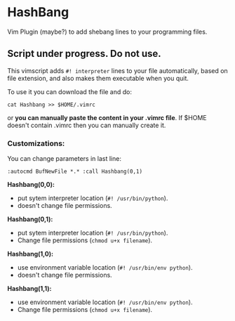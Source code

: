 # HashBang
Vim Plugin (maybe?) to add shebang lines to your programming files.

## Script under progress. Do not use.


This vimscript adds `#! interpreter` lines to your file automatically, based on file extension, and also makes them executable when you quit.

To use it you can download the file and do:

`cat Hashbang >> $HOME/.vimrc`

or **you can manually paste the content in your .vimrc file**. If $HOME doesn't contain .vimrc then you can manually create it.


### Customizations:

You can change parameters in last line:    

`:autocmd BufNewFile *.* :call Hashbang(0,1)`

**Hashbang(0,0):**

- put sytem interpreter location (`#! /usr/bin/python`).  
- doesn't change file permissions.

**Hashbang(0,1):** 

- put sytem interpreter location (`#! /usr/bin/python`). 
- Change file permissions (`chmod u+x filename`).

**Hashbang(1,0):**

- use environment variable location (`#! /usr/bin/env python`). 
- doesn't change file permissions.

**Hashbang(1,1):**

- use environment variable location (`#! /usr/bin/env python`). 
- Change file permissions (`chmod u+x filename`).
